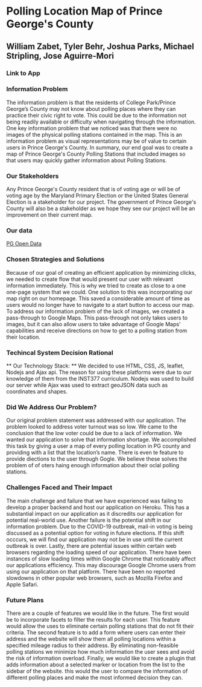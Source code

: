 # **Polling Location Map of Prince George's County**
## **William Zabet, Tyler Behr, Joshua Parks, Michael Stripling, Jose Aguirre-Mori**
### Link to App

### Information Problem
The information problem is that the residents of College Park/Prince George’s County may not know about polling places where they can practice their civic right to vote. This could be due to the information not being readily available or difficulty when navigating through the information. One key information problem that we noticed was that there were no images of the physical polling stations contained in the map. This is an information problem as visual representations may be of value to certain users in Prince George's County. In summary, our end goal was to create a map of Prince George's County Polling Stations that included images so that users may quickly gather information about Polling Stations.
### Our Stakeholders
Any Prince George's County resident that is of voting age or will be of voting age by the Maryland Primary Election or the United States General Election is a stakeholder for our project. The government of Prince George's County will also be a stakeholder as we hope they see our project will be an improvement on their current map. 

### Our data
[PG Open Data](https://data.princegeorgescountymd.gov/Government/Polling-Places/e2wd-vu2n)
### Chosen Strategies and Solutions
Because of our goal of creating an efficient application by minimizing clicks, we needed to create flow that would present our user with relevant information immediately. This is why we tried to create as close to a one one-page system that we could. One solution to this was incorporating our map right on our homepage. This saved a considerable amount of time as users would no longer have to navigate to a start button to access our map. To address our information problem of the lack of images, we created a pass-through to Google Maps. This pass-through not only takes users to images, but it can also allow users to take advantage of Google Maps' capabilities and receive directions on how to get to a polling station from their location.
### Techincal System Decision Rational
** Our Technology Stack: ** We decided to use HTML, CSS, JS, leaflet, Nodejs and Ajax api. The reason for using these platforms were due to our knowledge of them from the INST377 curriculum. Nodejs was used to build our server while Ajax was used to extract geoJSON data such as coordinates and shapes.
### Did We Address Our Problem?
Our original problem statement was addressed with our application. The problem looked to address voter turnout was so low. We came to the conclusion that the low voter could be due to a lack of information. We wanted our application to solve that information shortage.  We accomplished this task by giving a user a map of every polling location in PG county and providing with a list that the location’s name. There is even te feature to provide diections to the user through Gogle. We believe these solves the problem of of oters haing enough information about their oclal polling stations.
### Challenges Faced and Their Impact
The main challenge and failure that we have experienced was failing to develop a proper backend and host our application on Heroku. This has a substantial impact on our application as it discredits our application for potential real-world use. Another failure is the potential shift in our information problem. Due to the COVID-19 outbreak, mail-in voting is being discussed as a potential option for voting in future elections. If this shift occcurs, we will find our application may not be in use until the current outbreak is over. Lastly, there are potential issues within certain web browsers regarding the loading speed of our application. There have been instances of slow loading times within Google Chrome that noticeably affect our applications efficiency. This may discourage Google Chrome users from using our application on that platform. There have been no reported slowdowns in other popular web browsers, such as Mozilla Firefox and Apple Safari. 
### Future Plans
There are a couple of features we would like in the future. The first would be to incorporate facets to filter the results for each user. This feature would allow the uses to eliminate certain polling stations that do not fit their criteria. The second feature is to add a form where users can enter their address and the website will show them all polling locations within a specified mileage radius to their address. By eliminating non-feasible polling stations we minimize how much information the user sees and avoid the risk of information overload. Finally, we would like to create a plugin that adds information about a selected marker or location from the list to the sidebar of the website. this would the user to compare the information of different polling places and make the most informed decision they can.
